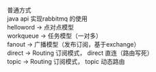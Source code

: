 普通方式<br/>
java api 实现rabbitmq 的使用 <br/>
helloword -> 点对点模型 <br/>
workqueue -> 任务模型（一对多） <br/>
fanout    -> 广播模型（发布订阅，基于exchange） <br/>
direct    -> Routing 订阅模式， direct 直连（路由写死） <br/>
topic     -> Routing 订阅模式， topic 动态路由 <br/>